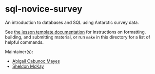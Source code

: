 sql-novice-survey
=================

An introduction to databases and SQL using Antarctic survey data.

See [the lesson template documentation][lesson-example]
for instructions on formatting, building, and submitting material,
or run `make` in this directory for a list of helpful commands.

Maintainer(s):

* [Abigail Cabunoc Mayes][cabunoc-mayes-abigail]
* [Sheldon McKay][mckay-sheldon]

[cabunoc-mayes-abigail]: http://software-carpentry.org/team/#cabunoc_abigail
[lesson-example]: https://swcarpentry.github.com/lesson-example/
[mckay-sheldon]: http://software-carpentry.org/team/#mckay_sheldon
